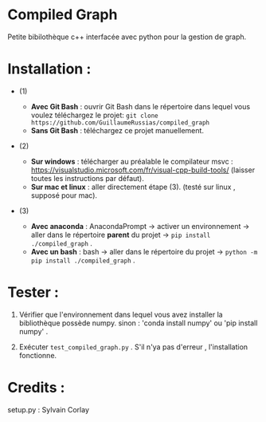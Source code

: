 # Compiled Graph
Petite bibilothèque c++ interfacée avec python pour la gestion de graph.

# Installation :
- (1) 
    - **Avec Git Bash**  : ouvrir Git Bash dans le répertoire dans lequel vous voulez téléchargez le projet: `git clone https://github.com/GuillaumeRussias/compiled_graph`
    - **Sans Git Bash** : téléchargez ce projet manuellement.
 
- (2) 
    - **Sur windows** : télécharger au préalable le compilateur msvc : https://visualstudio.microsoft.com/fr/visual-cpp-build-tools/ (laisser toutes les instructions par défaut).
    - **Sur mac et linux** : aller directement étape (3). (testé sur linux , supposé pour mac).

- (3) 
    - **Avec anaconda** : AnacondaPrompt -> activer un environnement -> aller dans le répertoire **parent** du projet -> `pip install ./compiled_graph`  .
    - **Avec un bash**  : bash -> aller dans le répertoire du projet -> `python -m pip install ./compiled_graph` .

# Tester :
1. Vérifier que l'environnement dans lequel vous avez installer la bibliothèque possède numpy. sinon : 'conda install numpy' ou 'pip install numpy' .

2. Exécuter `test_compiled_graph.py` . S'il n'ya pas d'erreur , l'installation fonctionne.


# Credits :
setup.py : Sylvain Corlay
